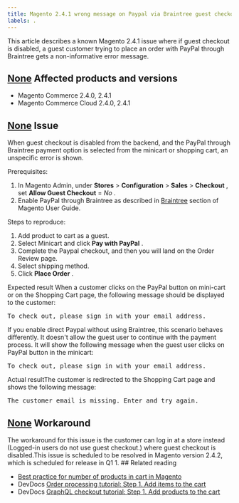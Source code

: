 ```yaml
---
title: Magento 2.4.1 wrong message on Paypal via Braintree guest checkout
labels: .
---
```


This article describes a known Magento 2.4.1 issue where if guest checkout is disabled, a guest customer trying to place an order with PayPal through Braintree gets a non-informative error message.

## [None](#affected-products-and-versions) Affected products and versions

* Magento Commerce 2.4.0, 2.4.1
* Magento Commerce Cloud 2.4.0, 2.4.1

## [None](#issue) Issue

When guest checkout is disabled from the backend, and the PayPal through Braintree payment option is selected from the minicart or shopping cart, an unspecific error is shown.

Prerequisites:

1. In Magento Admin, under **Stores** > **Configuration** > **Sales** > **Checkout** , set **Allow Guest Checkout** = *No* .
1. Enable PayPal through Braintree as described in [Braintree](https://docs.magento.com/user-guide/payment/braintree.html?) section of Magento User Guide.

Steps to reproduce:

1. Add product to cart as a guest.
1. Select Minicart and click **Pay with PayPal** .
1. Complete the Paypal checkout, and then you will land on the Order Review page.
1. Select shipping method.
1. Click **Place Order** .

Expected result When a customer clicks on the PayPal button on mini-cart or on the Shopping Cart page, the following message should be displayed to the customer:

<pre>To check out, please sign in with your email address.</pre>

<clipboard-copy>
</clipboard-copy>

If you enable direct Paypal without using Braintree, this scenario behaves differently. It doesn't allow the guest user to continue with the payment process. It will show the following message when the guest user clicks on PayPal button in the minicart:

<pre>To check out, please sign in with your email address.</pre>

<clipboard-copy>
</clipboard-copy>

Actual resultThe customer is redirected to the Shopping Cart page and shows the following message:

<pre>The customer email is missing. Enter and try again.</pre>

<clipboard-copy>
</clipboard-copy>

## [None](#workaround) Workaround

The workaround for this issue is the customer can log in at a store instead (Logged-in users do not use guest checkout.) where guest checkout is disabled.This issue is scheduled to be resolved in Magento version 2.4.2, which is scheduled for release in Q1 1. \#\# Related reading

* [Best practice for number of products in cart in Magento](https://support.magento.com/hc/en-us/articles/360048550332)
* DevDocs [Order processing tutorial: Step 1. Add items to the cart](https://devdocs.magento.com/guides/v2.4/rest/tutorials/orders/order-add-items.html) 
* DevDocs [GraphQL checkout tutorial: Step 1. Add products to the cart](https://devdocs.magento.com/guides/v2.4/graphql/tutorials/checkout/checkout-add-product-to-cart.html) 


